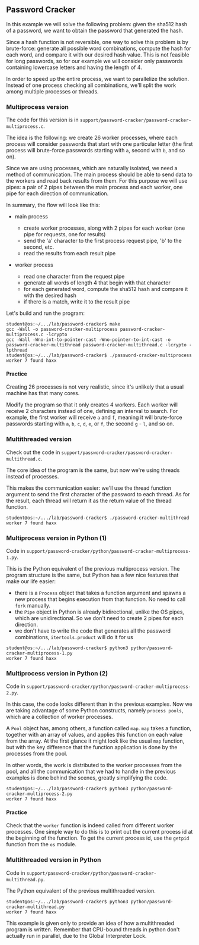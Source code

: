 ## Password Cracker

In this example we will solve the following problem: given the sha512 hash of a password, we want to obtain the password that generated the hash.

Since a hash function is not reversible, one way to solve this problem is by brute-force: generate all possible word combinations, compute the hash for each word, and compare it with our desired hash value.
This is not feasible for long passwords, so for our example we will consider only passwords containing lowercase letters and having the length of 4.

In order to speed up the entire process, we want to parallelize the solution.
Instead of one process checking all combinations, we'll split the work among multiple processes or threads.

### Multiprocess version

The code for this version is in `support/password-cracker/password-cracker-multiprocess.c`.

The idea is the following: we create 26 worker processes, where each process will consider passwords that start with one particular letter (the first process will brute-force passwords starting with `a`, second with `b`, and so on).

Since we are using processes, which are naturally isolated, we need a method of communication.
The main process should be able to send data to the workers and read back results from them.
For this purpose we will use pipes: a pair of 2 pipes between the main process and each worker, one pipe for each direction of communication.

In summary, the flow will look like this:
* main process
  * create worker processes, along with 2 pipes for each worker (one pipe for requests, one for results)
  * send the 'a' character to the first process request pipe, 'b' to the second, etc.
  * read the results from each result pipe

* worker process
  * read one character from the request pipe
  * generate all words of length 4 that begin with that character
  * for each generated word, compute the sha512 hash and compare it with the desired hash
  * if there is a match, write it to the result pipe

Let's build and run the program:

```
student@os:~/.../lab/password-cracker$ make
gcc -Wall -o password-cracker-multiprocess password-cracker-multiprocess.c -lcrypto
gcc -Wall -Wno-int-to-pointer-cast -Wno-pointer-to-int-cast -o password-cracker-multithread password-cracker-multithread.c -lcrypto -lpthread
student@os:~/.../lab/password-cracker$ ./password-cracker-multiprocess
worker 7 found haxx
```

#### Practice

Creating 26 processes is not very realistic, since it's unlikely that a usual machine has that many cores.

Modify the program so that it only creates 4 workers.
Each worker will receive 2 characters instead of one, defining an interval to search.
For example, the first worker will receive `a` and `f`, meaning it will brute-force passwords starting with `a`, `b`, `c`, `d`, `e`, or `f`, the second `g` - `l`, and so on.

### Multithreaded version

Check out the code in `support/password-cracker/password-cracker-multithread.c`.

The core idea of the program is the same, but now we're using threads instead of processes.

This makes the communication easier: we'll use the thread function argument to send the first character of the password to each thread.
As for the result, each thread will return it as the return value of the thread function.

```
student@os:~/.../lab/password-cracker$ ./password-cracker-multithread
worker 7 found haxx
```

### Multiprocess version in Python (1)

Code in `support/password-cracker/python/password-cracker-multiprocess-1.py`.

This is the Python equivalent of the previous multiprocess version. The program structure is the same, but Python has a few nice features that make our life easier:
* there is a `Process` object that takes a function argument and spawns a new process that begins execution from that function.
No need to call `fork` manually.
* the `Pipe` object in Python is already bidirectional, unlike the OS pipes, which are unidirectional.
So we don't need to create 2 pipes for each direction.
* we don't have to write the code that generates all the password combinations, `itertools.product` will do it for us

```
student@os:~/.../lab/password-cracker$ python3 python/password-cracker-multiprocess-1.py
worker 7 found haxx
```

### Multiprocess version in Python (2)

Code in `support/password-cracker/python/password-cracker-multiprocess-2.py`.

In this case, the code looks different than in the previous examples.
Now we are taking advantage of some Python constructs, namely `process pools`, which are a collection of worker processes.

A `Pool` object has, among others, a function called `map`. `map` takes a function, together with an array of values, and applies this function on each value from the array.
At the first glance it might look like the usual `map` function, but with the key difference that the function application is done by the processes from the pool.

In other words, the work is distributed to the worker processes from the pool, and all the communication that we had to handle in the previous examples is done behind the scenes, greatly simplifying the code.

```
student@os:~/.../lab/password-cracker$ python3 python/password-cracker-multiprocess-2.py
worker 7 found haxx
```

#### Practice

Check that the `worker` function is indeed called from different worker processes.
One simple way to do this is to print out the current process id at the beginning of the function.
To get the current process id, use the `getpid` function from the `os` module.

### Multithreaded version in Python

Code in `support/password-cracker/python/password-cracker-multithread.py`.

The Python equivalent of the previous multithreaded version.

```
student@os:~/.../lab/password-cracker$ python3 python/password-cracker-multithread.py
worker 7 found haxx
```

This example is given only to provide an idea of how a multithreaded program is written.
Remember that CPU-bound threads in python don't actually run in parallel, due to the Global Interpreter Lock.
